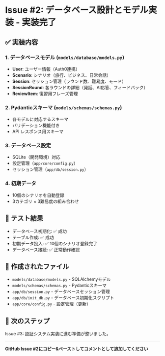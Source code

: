 # Issue #2: データベース設計とモデル実装 - 実装完了

## ✅ 実装内容

### 1. データベースモデル (`models/database/models.py`)
- **User**: ユーザー情報（Auth0連携）
- **Scenario**: シナリオ（旅行、ビジネス、日常会話）
- **Session**: セッション管理（ラウンド数、難易度、モード）
- **SessionRound**: 各ラウンドの詳細（発話、AI応答、フィードバック）
- **ReviewItem**: 復習用フレーズ管理

### 2. Pydanticスキーマ (`models/schemas/schemas.py`)
- 各モデルに対応するスキーマ
- バリデーション機能付き
- API レスポンス用スキーマ

### 3. データベース設定
- SQLite（開発環境）対応
- 設定管理（`app/core/config.py`）
- セッション管理（`app/db/session.py`）

### 4. 初期データ
- 10個のシナリオを自動登録
- 3カテゴリ × 3難易度の組み合わせ

## 🧪 テスト結果
- データベース初期化: ✅ 成功
- テーブル作成: ✅ 成功
- 初期データ投入: ✅ 10個のシナリオ登録完了
- データベース接続: ✅ 正常動作確認

## 📁 作成されたファイル
- `models/database/models.py` - SQLAlchemyモデル
- `models/schemas/schemas.py` - Pydanticスキーマ
- `app/db/session.py` - データベースセッション管理
- `app/db/init_db.py` - データベース初期化スクリプト
- `app/core/config.py` - 設定管理（更新）

## 🎯 次のステップ
Issue #3: 認証システム実装に進む準備が整いました。

---
**GitHub Issue #2にコピー&ペーストしてコメントとして追加してください**
